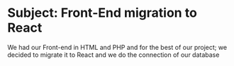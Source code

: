 # Subject: Front-End migration to React 

We had our Front-end in HTML and PHP and for the best of our project; we decided to migrate it to React and we do the connection of our database 